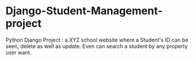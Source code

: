 # Django-Student-Management-project
Python Django Project : a XYZ school website where a Student's ID can be seen, delete as well as update. Even can search a student by any property user want.
